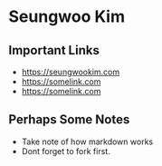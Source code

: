 # Seungwoo Kim

## Important Links

- https://seungwookim.com
- https://somelink.com
- https://somelink.com

## Perhaps Some Notes

- Take note of how markdown works
- Dont forget to fork first.